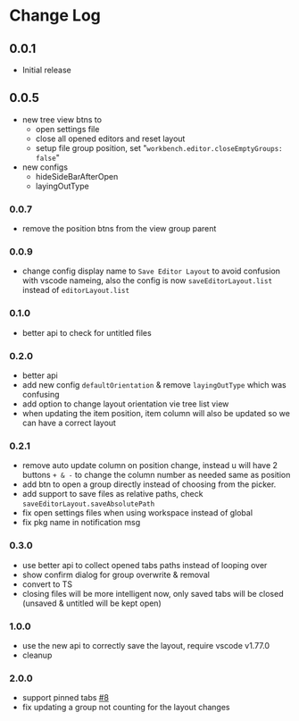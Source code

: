 # Change Log

## 0.0.1

- Initial release

## 0.0.5

- new tree view btns to
    + open settings file
    + close all opened editors and reset layout
    + setup file group position, set "`workbench.editor.closeEmptyGroups: false`"
- new configs
    + hideSideBarAfterOpen
    + layingOutType

### 0.0.7

- remove the position btns from the view group parent

### 0.0.9

- change config display name to `Save Editor Layout` to avoid confusion with vscode nameing, also the config is now `saveEditorLayout.list` instead of `editorLayout.list`

### 0.1.0

- better api to check for untitled files

### 0.2.0

- better api
- add new config `defaultOrientation` & remove `layingOutType` which was confusing
- add option to change layout orientation vie tree list view
- when updating the item position, item column will also be updated so we can have a correct layout

### 0.2.1

- remove auto update column on position change, instead u will have 2 buttons `+ & -` to change the column number as needed same as position
- add btn to open a group directly instead of choosing from the picker.
- add support to save files as relative paths, check `saveEditorLayout.saveAbsolutePath`
- fix open settings files when using workspace instead of global
- fix pkg name in notification msg

### 0.3.0

- use better api to collect opened tabs paths instead of looping over
- show confirm dialog for group overwrite & removal
- convert to TS
- closing files will be more intelligent now, only saved tabs will be closed (unsaved & untitled will be kept open)

### 1.0.0

- use the new api to correctly save the layout, require vscode v1.77.0
- cleanup

### 2.0.0

- support pinned tabs [#8](https://github.com/ctf0/vscode-save-editor-layout/issues/8)
- fix updating a group not counting for the layout changes

